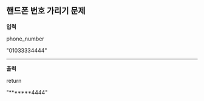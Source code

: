 ## 핸드폰 번호 가리기 문제

**입력**

phone_number    

"01033334444"    

--------------------


**출력**

return

"*******4444"    
